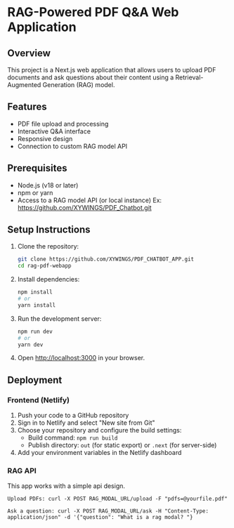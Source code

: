 # RAG-Powered PDF Q&A Web Application

## Overview

This project is a Next.js web application that allows users to upload PDF documents and ask questions about their content using a Retrieval-Augmented Generation (RAG) model.

## Features

- PDF file upload and processing
- Interactive Q&A interface
- Responsive design
- Connection to custom RAG model API

## Prerequisites

- Node.js (v18 or later)
- npm or yarn
- Access to a RAG model API (or local instance) Ex: https://github.com/XYWINGS/PDF_Chatbot.git

## Setup Instructions

1. Clone the repository:

   ```bash
   git clone https://github.com/XYWINGS/PDF_CHATBOT_APP.git
   cd rag-pdf-webapp
   ```

2. Install dependencies:

   ```bash
   npm install
   # or
   yarn install
   ```

3. Run the development server:

   ```bash
   npm run dev
   # or
   yarn dev
   ```

4. Open [http://localhost:3000](http://localhost:3000) in your browser.

## Deployment

### Frontend (Netlify)

1. Push your code to a GitHub repository
2. Sign in to Netlify and select "New site from Git"
3. Choose your repository and configure the build settings:
   - Build command: `npm run build`
   - Publish directory: `out` (for static export) or `.next` (for server-side)
4. Add your environment variables in the Netlify dashboard

### RAG API

This app works with a simple api design.

```Upload PDFs: curl -X POST RAG_MODAL_URL/upload -F "pdfs=@yourfile.pdf"```

```Ask a question: curl -X POST RAG_MODAL_URL/ask -H "Content-Type: application/json" -d '{"question": "What is a rag modal? "} ```
